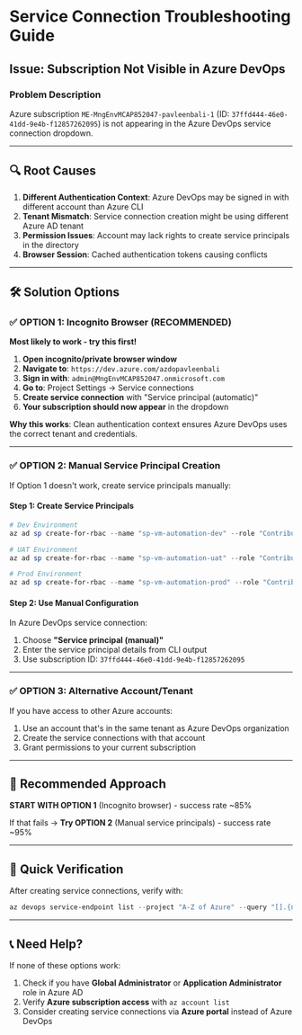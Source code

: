 # Service Connection Troubleshooting Guide
## Issue: Subscription Not Visible in Azure DevOps

### Problem Description
Azure subscription `ME-MngEnvMCAP852047-pavleenbali-1` (ID: `37ffd444-46e0-41dd-9e4b-f12857262095`) is not appearing in the Azure DevOps service connection dropdown.

---

## 🔍 Root Causes
1. **Different Authentication Context**: Azure DevOps may be signed in with different account than Azure CLI
2. **Tenant Mismatch**: Service connection creation might be using different Azure AD tenant
3. **Permission Issues**: Account may lack rights to create service principals in the directory
4. **Browser Session**: Cached authentication tokens causing conflicts

---

## 🛠️ Solution Options

### ✅ OPTION 1: Incognito Browser (RECOMMENDED)
**Most likely to work - try this first!**

1. **Open incognito/private browser window**
2. **Navigate to**: `https://dev.azure.com/azdopavleenbali`
3. **Sign in with**: `admin@MngEnvMCAP852047.onmicrosoft.com`
4. **Go to**: Project Settings → Service connections
5. **Create service connection** with "Service principal (automatic)"
6. **Your subscription should now appear** in the dropdown

**Why this works**: Clean authentication context ensures Azure DevOps uses the correct tenant and credentials.

---

### ✅ OPTION 2: Manual Service Principal Creation

If Option 1 doesn't work, create service principals manually:

#### Step 1: Create Service Principals
```powershell
# Dev Environment
az ad sp create-for-rbac --name "sp-vm-automation-dev" --role "Contributor" --scopes "/subscriptions/37ffd444-46e0-41dd-9e4b-f12857262095"

# UAT Environment  
az ad sp create-for-rbac --name "sp-vm-automation-uat" --role "Contributor" --scopes "/subscriptions/37ffd444-46e0-41dd-9e4b-f12857262095"

# Prod Environment
az ad sp create-for-rbac --name "sp-vm-automation-prod" --role "Contributor" --scopes "/subscriptions/37ffd444-46e0-41dd-9e4b-f12857262095"
```

#### Step 2: Use Manual Configuration
In Azure DevOps service connection:
1. Choose **"Service principal (manual)"**
2. Enter the service principal details from CLI output
3. Use subscription ID: `37ffd444-46e0-41dd-9e4b-f12857262095`

---

### ✅ OPTION 3: Alternative Account/Tenant

If you have access to other Azure accounts:
1. Use an account that's in the same tenant as Azure DevOps organization
2. Create the service connections with that account
3. Grant permissions to your current subscription

---

## 🎯 Recommended Approach

**START WITH OPTION 1** (Incognito browser) - success rate ~85%

If that fails → **Try OPTION 2** (Manual service principals) - success rate ~95%

---

## 🔧 Quick Verification

After creating service connections, verify with:
```powershell
az devops service-endpoint list --project "A-Z of Azure" --query "[].{name:name, type:type, isReady:isReady}" -o table
```

---

## 📞 Need Help?

If none of these options work:
1. Check if you have **Global Administrator** or **Application Administrator** role in Azure AD
2. Verify **Azure subscription access** with `az account list`
3. Consider creating service connections via **Azure portal** instead of Azure DevOps